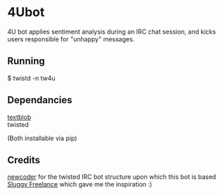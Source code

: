 4Ubot
=====

4U bot applies sentiment analysis during an IRC chat session, and kicks users responsible for "unhappy" messages.

Running
-------

$ twistd -n tw4u

Dependancies
------------

[textblob](https://github.com/sloria/TextBlob>)   
twisted   

(Both installable via pip)

Credits
-------

[newcoder](http://newcoder.io/) for the twisted IRC bot structure upon which this bot is based   
[Sluggy Freelance](http://www.sluggy.com/) which gave me the inspiration :)
